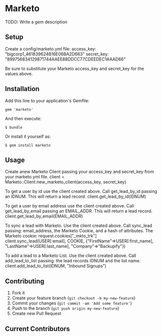 # Marketo

TODO: Write a gem description

## Setup

Create a config/marketo.yml file:
access_key: "bigcorp1_461839624B16E06BA2D663"
secret_key: "899756834129871744AAEE88DDCC77CDEEDEC1AAAD66"

Be sure to substitute your Marketo access_key and secret_key for the values above.

## Installation

Add this line to your application's Gemfile:

    gem 'marketo'

And then execute:

    $ bundle

Or install it yourself as:

    $ gem install marketo

## Usage

Create anew Marketo Client passing your access_key and secret_key from your marketo.yml file.
client = Marketo::Client.new_marketo_client(access_key, secret_key)

To get a user by id use the client created above. Call get_lead_by_id passing an IDNUM. This will return a lead record.
client.get_lead_by_id(IDNUM)

To get a user by email address use the client created above. Call get_lead_by_email passing an EMAIL_ADDR. This will return a lead record.
client.get_lead_by_email(EMAIL_ADDR)

To sync a lead with Marketo. Use the client created above. Call sync_lead passing: email_address, the Marketo Cookie, and a hash of attributes.
The Marketo cookie: request.cookies["_mkto_trk"]
client.sync_lead(USER[:email], COOKIE, {"FirstName"=>USER[:first_name],
                                        "LastName"=>USER[:last_name],
                                        "Company"=>"Backupify"})

To add a lead to a Marketo List. Use the client created above. Call add_lead_to_list passing: the lead records IDNUM and the list name.
client.add_lead_to_list(IDNUM, "Inbound Signups")

## Contributing

1. Fork it
2. Create your feature branch (`git checkout -b my-new-feature`)
3. Commit your changes (`git commit -am 'Add some feature'`)
4. Push to the branch (`git push origin my-new-feature`)
5. Create new Pull Request


## Current Contributors

